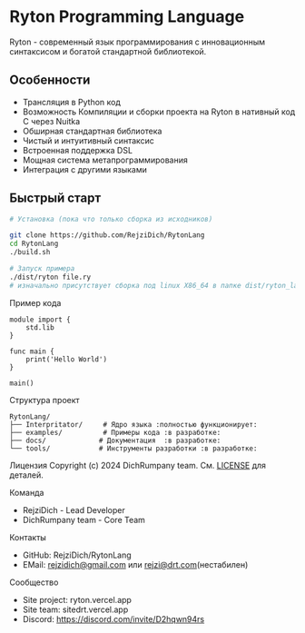 # Ryton Programming Language

Ryton - современный язык программирования с инновационным синтаксисом и богатой стандартной библиотекой.

## Особенности

- Трансляция в Python код
- Возможность Компиляции и сборки проекта на Ryton в нативный код C через Nuitka
- Обширная стандартная библиотека
- Чистый и интуитивный синтаксис
- Встроенная поддержка DSL
- Мощная система метапрограммирования
- Интеграция с другими языками

## Быстрый старт

```bash
# Установка (пока что только сборка из исходников)

git clone https://github.com/RejziDich/RytonLang
cd RytonLang
./build.sh

# Запуск примера
./dist/ryton file.ry
# изначально присутствует сборка под linux X86_64 в папке dist/ryton_launcher.dist/ryton :нужно запускать бинраник именно внутри этой папке потому-что все зависимости лежат там:
```

Пример кода
```
module import {
    std.lib
}

func main {
    print('Hello World')
}

main()
```

Структура проект
```
RytonLang/
├── Interpritator/     # Ядро языка :полностью функционирует:
├── examples/          # Примеры кода :в разработке:
├── docs/             # Документация  :в разработке:
└── tools/            # Инструменты разработки :в разработке:
```

Лицензия
Copyright (c) 2024 DichRumpany team. См. [LICENSE](LICENSE) для деталей.

Команда
- RejziDich - Lead Developer
- DichRumpany team - Core Team

Контакты
- GitHub: RejziDich/RytonLang
- EMail:  rejzidich@gmail.com или rejzi@drt.com(нестабилен)

Сообщество
- Site project: ryton.vercel.app
- Site team:    sitedrt.vercel.app
- Discord:      https://discord.com/invite/D2hqwn94rs

